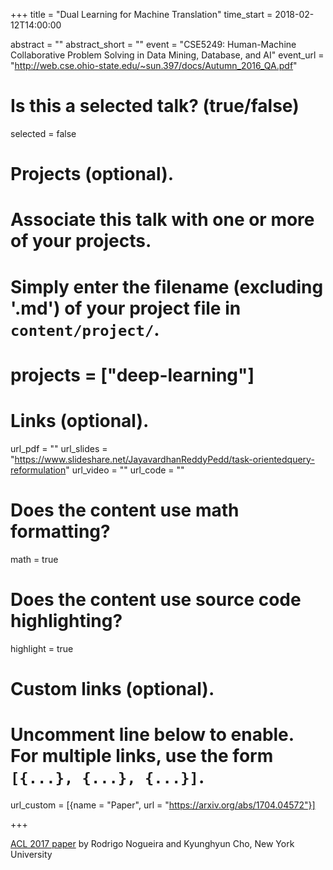 +++
title = "Dual Learning for Machine Translation"
time_start = 2018-02-12T14:00:00  

abstract = ""
abstract_short = ""
event = "CSE5249: Human-Machine Collaborative Problem Solving in Data Mining, Database, and AI"
event_url = "http://web.cse.ohio-state.edu/~sun.397/docs/Autumn_2016_QA.pdf"

# Is this a selected talk? (true/false)
selected = false

# Projects (optional).
#   Associate this talk with one or more of your projects.
#   Simply enter the filename (excluding '.md') of your project file in `content/project/`.
# projects = ["deep-learning"]

# Links (optional).
url_pdf = ""
url_slides = "https://www.slideshare.net/JayavardhanReddyPedd/task-orientedquery-reformulation"
url_video = ""
url_code = ""

# Does the content use math formatting?
math = true

# Does the content use source code highlighting?
highlight = true


# Custom links (optional).
#   Uncomment line below to enable. For multiple links, use the form `[{...}, {...}, {...}]`.
url_custom = [{name = "Paper", url = "https://arxiv.org/abs/1704.04572"}]

+++


[ACL 2017 paper](https://arxiv.org/abs/1704.04572) by Rodrigo Nogueira and Kyunghyun Cho, New York University
